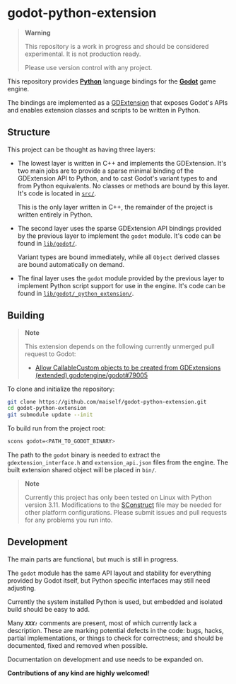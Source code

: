 # godot-python-extension

> **Warning**
>
> This repository is a work in progress and should be considered experimental. It is not production ready.
>
> Please use version control with any project.

This repository provides [**Python**](https://www.python.org/) language bindings for the [**Godot**](https://godotengine.org/) game engine.

The bindings are implemented as a [GDExtension](https://godotengine.org/article/introducing-gd-extensions) that exposes Godot's APIs and enables extension classes and scripts to be written in Python.


## Structure

This project can be thought as having three layers:

  - The lowest layer is written in C++ and implements the GDExtension. It's two main jobs are to provide a sparse minimal binding of the GDExtension API to Python, and to cast Godot's variant types to and from Python equivalents. No classes or methods are bound by this layer. It's code is located in [`src/`](src/).

    This is the only layer written in C++, the remainder of the project is written entirely in Python.

  - The second layer uses the sparse GDExtension API bindings provided by the previous layer to implement the `godot` module. It's code can be found in [`lib/godot/`](lib/godot/).

    Variant types are bound immediately, while all `Object` derived classes are bound automatically on demand.

  - The final layer uses the `godot` module provided by the previous layer to implement Python script support for use in the engine. It's code can be found in [`lib/godot/_python_extension/`](lib/godot/_python_extension/).


## Building

> **Note**
>
> This extension depends on the following currently unmerged pull request to Godot:
>
> - [Allow CallableCustom objects to be created from GDExtensions (extended) godotengine/godot#79005](https://github.com/godotengine/godot/pull/79005)

To clone and initialize the repository:
```sh
git clone https://github.com/maiself/godot-python-extension.git
cd godot-python-extension
git submodule update --init
```

To build run from the project root:
```sh
scons godot=<PATH_TO_GODOT_BINARY>
```

The path to the `godot` binary is needed to extract the `gdextension_interface.h` and `extension_api.json` files from the engine. The built extension shared object will be placed in `bin/`.

> **Note**
>
> Currently this project has only been tested on Linux with Python version 3.11. Modifications to the [SConstruct](SConstruct) file may be needed for other platform configurations. Please submit issues and pull requests for any problems you run into.


## Development

The main parts are functional, but much is still in progress.

The `godot` module has the same API layout and stability for everything provided by Godot itself, but Python specific interfaces may still need adjusting.

Currently the system installed Python is used, but embedded and isolated build should be easy to add.

Many **_`XXX:`_** comments are present, most of which currently lack a description. These are marking potential defects in the code: bugs, hacks, partial implementations, or things to check for correctness; and should be documented, fixed and removed when possible.

Documentation on development and use needs to be expanded on.

**Contributions of any kind are highly welcomed!**


